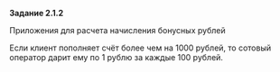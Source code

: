 **Задание 2.1.2**

Приложения для расчета начисления бонусных рублей 

Если клиент пополняет счёт более чем на 1000 рублей, то сотовый оператор дарит ему по 1 рублю за каждые 100 рублей.
